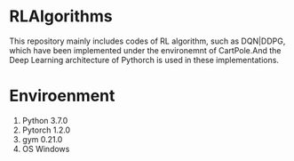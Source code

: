 # RLAlgorithms
This repository mainly includes codes of RL algorithm, such as DQN|DDPG, which have been implemented under the environemnt of CartPole.And the Deep Learning architecture of Pythorch is used in these implementations.   

# Enviroenment
1. Python  3.7.0 
2. Pytorch 1.2.0
3. gym 0.21.0
4. OS Windows


